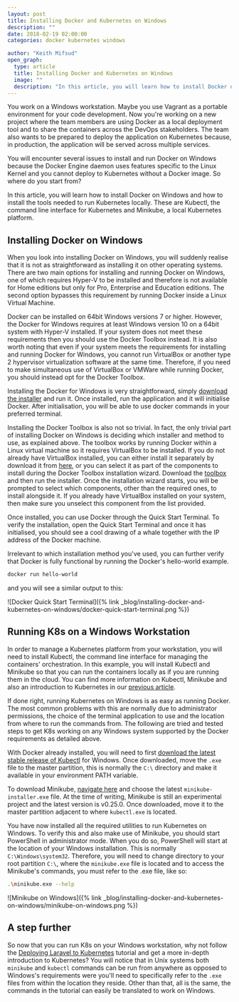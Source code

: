 ```yaml
---
layout: post
title: Installing Docker and Kubernetes on Windows
description: ""
date: 2018-02-19 02:00:00
categories: docker kubernetes windows

author: "Keith Mifsud"
open_graph:
  type: article
  title: Installing Docker and Kubernetes on Windows
  image: ""
  description: "In this article, you will learn how to install Docker on Windows and how to install the tools needed to run Kubernetes locally. These are Kubectl, the command line interface for Kubernetes and Minikube, a local Kubernetes platform."
---
```

You work on a Windows workstation. Maybe you use Vagrant as a portable environment for your code development. Now you're working on a new project where the team members are using Docker as a local deployment tool and to share the containers across the DevOps stakeholders. The team also wants to be prepared to deploy the application on Kubernetes because, in production, the application will be served across multiple services. 

You will encounter several issues to install and run Docker on Windows because the Docker Engine daemon uses features specific to the Linux Kernel and you cannot deploy to Kubernetes without a Docker image. So where do you start from? 

In this article, you will learn how to install Docker on Windows and how to install the tools needed to run Kubernetes locally. These are Kubectl, the command line interface for Kubernetes and Minikube, a local Kubernetes platform.

## Installing Docker on Windows

When you look into installing Docker on Windows, you will suddenly realise that it is not as straightforward as installing it on other operating systems. There are two main options for installing and running Docker on Windows, one of which requires Hyper-V to be installed and therefore is not available for Home editions but only for Pro, Enterprise and Education editions. The second option bypasses this requirement by running Docker inside a Linux Virtual Machine.

Docker can be installed on 64bit Windows versions 7 or higher. However, the Docker for Windows requires at least Windows version 10 on a 64bit system with Hyper-V installed. If your system does not meet these requirements then you should use the Docker Toolbox instead. It is also worth noting that even if your system meets the requirements for installing and running Docker for Windows, you cannot run VirtualBox or another type 2 hypervisor virtualization software at the same time. Therefore, if you need to make simultaneous use of VirtualBox or VMWare while running Docker, you should instead opt for the Docker Toolbox.

Installing the Docker for Windows is very straightforward, simply <a href="https://docs.docker.com/docker-for-windows/install/" title="Download the Docker for Windows Installer" target="_blank" rel="noopener">download the installer</a> and run it. Once installed, run the application and it will initialise Docker. After initialisation, you will be able to use docker commands in your preferred terminal.


Installing the Docker Toolbox is also not so trivial. In fact, the only trivial part of installing Docker on Windows is deciding which installer and method to use, as explained above. The toolbox works by running Docker within a Linux virtual machine so it requires VirtualBox to be installed. If you do not already have VirtualBox installed, you can either install it separately by download it from <a href="https://www.virtualbox.org/wiki/Downloads" title="Download VirtualBox" target="_blank" rel="noopener">here</a>, or you can select it as part of the components to install during the Docker Toolbox installation wizard. Download the <a href="https://docs.docker.com/toolbox/toolbox_install_windows/" title="Download the Docker Toolbox" target="_blank" rel="noopener">toolbox</a> and then run the installer. Once the installation wizard starts, you will be prompted to select which components, other than the required ones, to install alongside it. If you already have VirtualBox installed on your system, then make sure you unselect this component from the list provided.
 
Once installed, you can use Docker through the Quick Start Terminal. To verify the installation, open the Quick Start Terminal and once it has initialised, you should see a cool drawing of a whale together with the IP address of the Docker machine.

Irrelevant to which installation method you've used, you can further verify that Docker is fully functional by running the Docker's hello-world example.

```bash
docker run hello-world
```

and you will see a similar output to this:

![Docker Quick Start Terminal]({% link 
_blog/installing-docker-and-kubernetes-on-windows/docker-quick-start-terminal.png %})


## Running K8s on a Windows Workstation

In order to manage a Kubernetes platform from your workstation, you will need to install Kubectl, the command line interface for managing the containers' orchestration. In this example, you will install Kubectl and Minikube so that you can run the containers locally as if you are running them in the cloud. You can find more information on Kubectl, Minikube and also an introduction to Kubernetes in our <a href="/blog/deploying-laravel-to-kubernetes/" title="Deploying Laravel to Kubernetes">previous article</a>.


If done right, running Kubernetes on Windows is as easy as running Docker.
 The most common problems with this are normally due to administrator permissions, the choice of the terminal application to use and the location from where to run the commands from. The following are tried and tested steps to get K8s working on any Windows system supported by the Docker requirements as detailed above.


With Docker already installed, you will need to first <a href="https://kubernetes.io/docs/tasks/tools/install-kubectl/" title="Download Kubectl for Windows" target="_blank" rel="noopener">download the latest stable release of Kubectl</a> for Windows. Once downloaded, move the `.exe` file to the master partition, this is normally the `C:\` directory and make it available in your environment PATH variable.

To download Minikube, <a href="https://github.com/kubernetes/minikube/releases" title="Download Minikube for Windows" target="_blank" rel="noopener">navigate here</a> and choose the
 latest `minikube-installer.exe` file. At the time of writing, Minikube is still an experimental project and the latest version is v0.25.0. Once downloaded, move it to the master partition adjacent to where `kubectl.exe` is located.
 
You have now installed all the required utilities to run Kubernetes on 
Windows. To verify this and also make use of Minikube, you should start PowerShell in administrator mode. When you do so, PowerShell will start at the location of your Windows installation. This is normally `C:\Windows\system32`. Therefore, you will need to change directory to your root partition `C:\`, where the 
`minikube.exe` file is located and to access the Minikube's commands, you must refer to the .exe file, like so:

```bash
.\minikube.exe --help
```

![Minikube on Windows]({% link 
_blog/installing-docker-and-kubernetes-on-windows/minikube-on-windows.png %})


## A step further

So now that you can run K8s on your Windows workstation, why not follow the 
<a href="/blog/deploying-laravel-to-kubernetes" title="Deploying Laravel to 
Kubernetes">Deploying Laravel to Kubernetes</a> tutorial and get a more 
in-depth introduction to Kubernetes? You will notice that in Unix systems 
both `minikube` and `kubectl` commands can be run from anywhere as opposed to
 Windows's requirements were you'll need to specifically refer to the `.exe` 
 files from within the location they reside. Other than that, all is the 
 same, the commands in the tutorial can easily be translated to work on Windows.